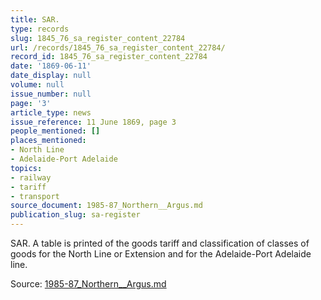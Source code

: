 ```yaml
---
title: SAR.
type: records
slug: 1845_76_sa_register_content_22784
url: /records/1845_76_sa_register_content_22784/
record_id: 1845_76_sa_register_content_22784
date: '1869-06-11'
date_display: null
volume: null
issue_number: null
page: '3'
article_type: news
issue_reference: 11 June 1869, page 3
people_mentioned: []
places_mentioned:
- North Line
- Adelaide-Port Adelaide
topics:
- railway
- tariff
- transport
source_document: 1985-87_Northern__Argus.md
publication_slug: sa-register
---
```


SAR.  A table is printed of the goods tariff and classification of classes of goods for the North Line or Extension and for the Adelaide-Port Adelaide line.

Source: [1985-87_Northern__Argus.md](/downloads/markdown/1985-87_Northern__Argus.md)
